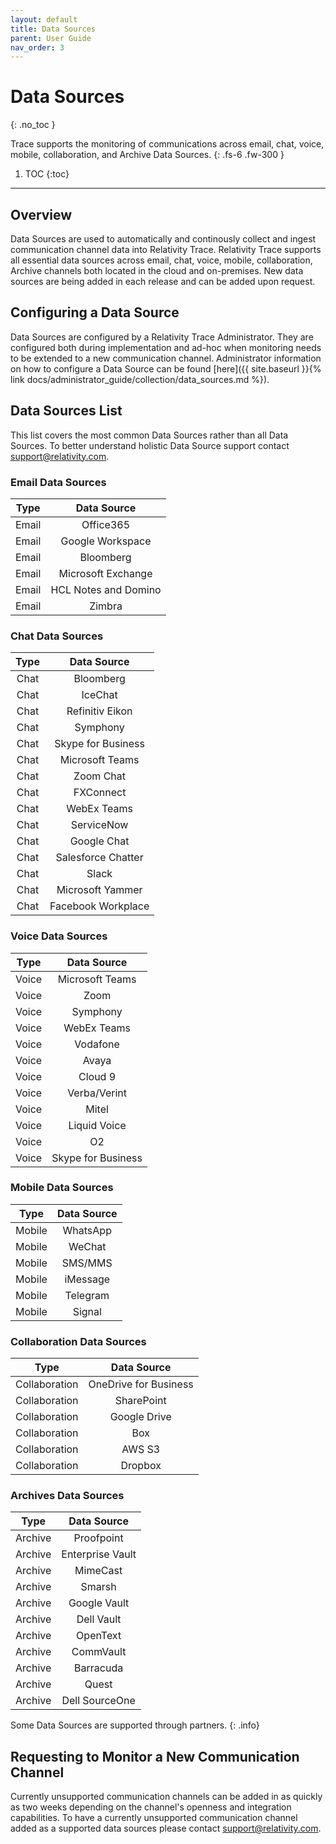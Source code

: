 ```yaml
---
layout: default
title: Data Sources
parent: User Guide
nav_order: 3
---
```


# Data Sources
{: .no_toc }


Trace supports the monitoring of communications across email, chat, voice, mobile, collaboration, and Archive Data Sources.
{: .fs-6 .fw-300 }

1. TOC
{:toc}

---
## Overview
Data Sources are used to automatically and continously collect and ingest communication channel data into Relativity Trace. Relativity Trace supports all essential data sources across email, chat, voice, mobile, collaboration, Archive channels both located in the cloud and on-premises. New data sources are being added in each release and can be added upon request.

## Configuring a Data Source
Data Sources are configured by a Relativity Trace Administrator. They are configured both during implementation and ad-hoc when monitoring needs to be extended to a new communication channel. Administrator information on how to configure a Data Source can be found [here]({{ site.baseurl }}{% link docs/administrator_guide/collection/data_sources.md %}).

## Data Sources List
This list covers the most common Data Sources rather than all Data Sources. To better understand holistic Data Source support contact [support@relativity.com](mailto:support@relativity.com).

### Email Data Sources

| Type  | Data Source      |
|:-------:|:------------------:|
| Email | Office365        |
| Email | Google Workspace |
| Email | Bloomberg        |
| Email | Microsoft Exchange |
| Email | HCL Notes and Domino |
| Email | Zimbra |

### Chat Data Sources

| Type  | Data Source      |
|:-------:|:------------------:|
| Chat | Bloomberg |
| Chat | IceChat |
| Chat | Refinitiv Eikon |
| Chat | Symphony |
| Chat | Skype for Business |
| Chat | Microsoft Teams |
| Chat | Zoom Chat |
| Chat | FXConnect |
| Chat | WebEx Teams |
| Chat | ServiceNow |
| Chat | Google Chat |
| Chat | Salesforce Chatter |
| Chat | Slack |
| Chat | Microsoft Yammer |
| Chat | Facebook Workplace |

### Voice Data Sources

| Type  | Data Source      |
|:-------:|:------------------:|
| Voice | Microsoft Teams |
| Voice | Zoom |
| Voice | Symphony |
| Voice | WebEx Teams |
| Voice | Vodafone |
| Voice | Avaya |
| Voice | Cloud 9 |
| Voice | Verba/Verint |
| Voice | Mitel |
| Voice | Liquid Voice |
| Voice | O2 |
| Voice | Skype for Business |

### Mobile Data Sources

| Type  | Data Source      |
|:-------:|:------------------:|
| Mobile | WhatsApp |
| Mobile | WeChat |
| Mobile | SMS/MMS |
| Mobile | iMessage |
| Mobile | Telegram |
| Mobile | Signal |

### Collaboration Data Sources

| Type  | Data Source      |
|:-------:|:------------------:|
| Collaboration | OneDrive for Business |
| Collaboration | SharePoint |
| Collaboration | Google Drive |
| Collaboration | Box |
| Collaboration | AWS S3 |
| Collaboration | Dropbox |

### Archives Data Sources

| Type | Data Source      |
|:----:|:------------------:|
| Archive | Proofpoint |
| Archive | Enterprise Vault |
| Archive | MimeCast |
| Archive | Smarsh |
| Archive | Google Vault |
| Archive | Dell Vault |
| Archive | OpenText |
| Archive | CommVault |
| Archive | Barracuda |
| Archive | Quest |
| Archive | Dell SourceOne |

Some Data Sources are supported through partners.
{: .info}



## Requesting to Monitor a New Communication Channel
Currently unsupported communication channels can be added in as quickly as two weeks depending on the channel's openness and integration capabilities. To have a currently unsupported communication channel added as a supported data sources please contact [support@relativity.com](mailto:support@relativity.com).